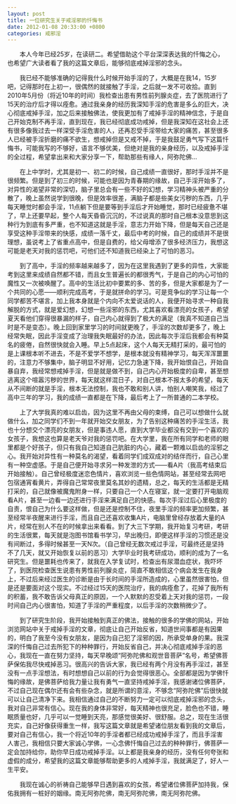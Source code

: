 ```yaml
---
layout: post
title: 一位研究生关于戒淫邪的忏悔书
date: 2012-01-08 20:33:00 +0800
categories: 戒邪淫
---
```


　　本人今年已经25岁，在读研二。希望借助这个平台深深表达我的忏悔之心，也希望广大读者看了我的这篇文章后，能够彻底戒掉淫邪的念头。
　　我已经不能够准确的记得我什么时候开始手淫的了，大概是在我14，15岁吧，记得那时在上初一，很偶然的就接触了手淫，之后就一发不可收拾。直到2010年5月份（将近10年的时间）我检查出患有男性前列腺炎症，去了医院进行了15天的治疗后才得以痊愈。通过我亲身的经历我深知手淫的危害是多么的巨大，决心彻底戒掉手淫，加之后来接触佛法，使我更加有了戒掉手淫的精神信念，于是自己开始克制不再手淫，直到现在，我已经彻底成功戒掉，但是我深知在这社会上还有很多像我过去一样深受手淫危害的人，还再忍受手淫带给大家的痛苦，甚至很多人已经被手淫折磨的痛不欲生，想戒掉但是又戒不掉，于是我鼓足勇气写下这篇忏悔书，可能我写的不够好，语言不够优美，但绝对是我的亲身经历，以及戒掉手淫的全过程，希望拿出来和大家分享一下，帮助那些有缘人，阿弥陀佛…
　　在上中学时，尤其是初一、初二的时候，自己成绩一直很好，那时手淫并不是很频繁。但是到了初三的时候，可能也是因为青春期的缘故，自己手淫开始多了，对异性的渴望非常的深切，脑子里总会有一些不好的幻想，学习精神头被严重的分散了，晚上虽然说学到很晚，但是效率很差，满脑子都是些美女污秽的东西，几乎每天睡觉时都会手淫，11点躺下但是要等到手淫后才开始睡觉，那时已经疲惫不堪了，早上还要早起，整个人每天昏昏沉沉的，不过说真的那时自己根本没意思到这种行为到底有多严重，也不知道这就是手淫，意志力开始下降，但是每天自己还是享受这种手淫带来的快感，成绩一落千丈，最后中考的时候，自己的成绩并不是很理想，虽说考上了省重点高中，但是自费的，给父母增添了很多经济压力，我想这可能是老天对我的惩罚吧，可他们还不知道我已经染上了可怕的恶习。
　　到了高中，手淫的频率越来越多了，因为在这里我遇到了更多的异性，大家能考到这里来成绩自然都不错，而且女生普遍长的都很秀气，于是自己的内心可怕的魔性又一次被唤醒了。高中的生活比初中要累的多、苦的多，但是大家都是为了一个共同的心愿——顺利完成高考，于是就拼命的学习。可是竞争似的学习让每一个同学都苦不堪言，加上我本身就是个内向不太爱说话的人，我便开始寻求一种自我解脱的方式，就是爱幻想，幻想一些淫邪的东西，尤其喜欢看漂亮的女孩子，希望夏天看他们穿得很暴漏的样子，自己内心就得到了极大的满足（我真不知道自己当时是不是变态）。晚上回到家里学习的时间就更晚了，手淫的次数却更多了，晚上经常失眠，因此手淫变成了治理我失眠最好的办法，因此每次手淫后我都会有种莫名的疲倦，自然很快就会入睡。早上5点起床，这个人每天无精打采的，最可怕的是上课根本听不进去，不是不爱学不想学，是根本就没有精神学习，每天浑浑噩噩的，注意力不够集中，脑子明显不好用，记忆力急速下降，我开始恨自己，开始自暴自弃，我经常想戒掉手淫，但是就是做不到，自己内心开始极度的自卑，甚至想逃离这个喧嚣污秽的世界，每天就这样混日子，对自己根本不报太多的希望，每天从不间断的就是手淫，根本无法控制，我也不敢和别人讲，怕别人嘲笑我，经过了高中三年的学习，我的成绩一直都是在下降，最后考上了一所普通的二本学校。
　　上了大学我真的难以启齿，因为这里不再由父母的束缚，自己可以想做什么就做什么，加之同学们不到一年就开始交女朋友，为了告别这种痛苦的手淫生活，我也十分想交个漂亮的女朋友，但是事违人愿，直到大学毕业都没有交到一个喜欢的女孩子，我想这也算是老天爷对我的惩罚吧。在大学里，我在所有同学和老师的眼里都是个好孩子，但只有我自己知道自己肮脏的内心，藏着一颗难以启齿的淫邪之心。我开始对异性有一种莫名的渴望，看着同学们成双成对的结伴而行，自己心里有一种空虚感。于是自己便开始寻求另一种发泄的方式——看A片（我高考结束后开始接触）。自己曾经极度迷恋色情片，喜欢浏览一些色情网站，甚至经常去网吧包宿通宵看黄片，弄得自己常常夜里莫名其妙的遗精，总之，每天的生活都是无精打采的，自己就像被魔鬼附身一样，只要自己一个人在寝室，就一定要打开电脑观看A片，甚至一边看一边还进行手淫来满足自己的快感。每次手淫过后心里极度的自责，恨自己为什么要这样做，但是还是控制不住，夜里手淫的频率更加频繁，甚至经常半夜醒来进行手淫，而且自己还喜欢收集A片，电脑里曾经存放着大量的A片，经常在别人不在的时候拿出来看看。到了大三下学期，我开始复习考研，考研的生活很累，每天就是泡图书馆看书学习，早出晚归，即便这样手淫的习惯还是没有间断过，多得时候甚至一天N次。（自己曾经无数次戒过手淫，可最终还是坚持不了几天，就又开始恢复以前的恶习）大学毕业时我考研成功，顺利的成为了一名研究生。但是噩耗也传来了，就我在入学复试时，检查出有尿潜血症状，我吓坏了，到医院检查医生说患有男性前列腺炎症，简直不敢相信这个病会发生在我身上，不过后来经过医生的诊断是由于长时间的手淫所造成的，心里虽然很害怕，但是还是要面对这个现实。不过经过15天的医院治疗，我的病痊愈了，花掉了我所有的积蓄，我不敢告诉父母真正的原因，一个人默默的忍受着上天对我的惩罚，一段时间自己内心很害怕，知道了手淫的严重程度，以后手淫的次数稍微少了。
　　到了研究生阶段，我开始接触到真正的佛法，接触的很多的学佛的网站，开始浏览网站中关于戒掉手淫的文章，彻底让自己开始反省，知道世间事都是有因果的，明白了我至今没有女朋友，是因为自己犯了淫邪的因，所承受单身的果。我深深的忏悔自己过去所犯下的种种罪行，开始反省自己，并决心彻底戒掉手淫的恶心，我现在一直在努力坚持，每天早晚颂“阿弥陀佛和观世音菩萨”名号，希望佛菩萨保佑我尽快戒掉恶习。很高兴的告诉大家，我已经有两个月没有再手淫过，甚至没有一点手淫想法，有时想想自己以前的行为会觉得很恶心。全部都是因为学佛忏悔的缘故，是佛菩萨给我力量让我有勇气一直坚持戒掉手淫，我感谢诸位佛菩萨，不过自己现在偶尔还有会有些杂念，就是所谓的意淫，不够念“阿弥陀佛”后很快就可以让自己清净下来。我相信通过自己的不断努力一定可以彻底戒掉淫邪的念头，我对自己非常有信心。现在我的身体非常好，每天精神也很充足，脸色也不错，睡眠质量也好，几乎可以一觉睡到天亮，那感觉很美好、很舒服。总之，现在生活很充实，自己好像获得重生一样，我写这篇文章就是希望诸位朋友看到我的文章后，要对自己有信心，我一个将近10年的手淫者都已经成功戒掉手淫了，而且手淫害人害己，我相信只要大家诚心学佛，一心念佛忏悔自己过去的种种罪行，佛菩萨一定会加持给你，助你早日成功戒掉手淫。以上都是我亲身的经历，没有任何夸张和虚假的成分，希望我的这篇文章能够帮助更多的人戒掉手淫，我就满足了，好人一生平安。
　　我现在诚心的祈祷自己能够早日遇到喜欢的女孩，希望诸位佛菩萨加持我，保佑我拥有一桩好的姻缘。南无阿弥陀佛，南无阿弥陀佛，南无阿弥陀佛。